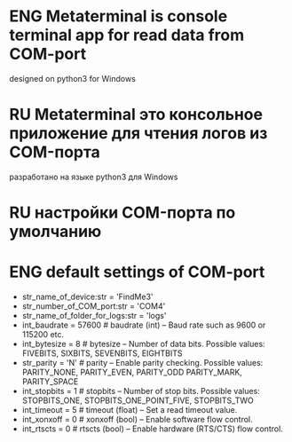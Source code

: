 # ENG Metaterminal is console terminal app for read data from COM-port
designed on python3 for Windows
# RU Metaterminal это консольное приложение для чтения логов из COM-порта
разработано на языке python3 для Windows


# RU настройки COM-порта по умолчанию 
# ENG default settings of COM-port
- str_name_of_device:str = 'FindMe3'
- str_number_of_COM_port:str = 'COM4'
- str_name_of_folder_for_logs:str = 'logs'
- int_baudrate = 57600  # baudrate (int) – Baud rate such as 9600 or 115200 etc.
- int_bytesize = 8  # bytesize – Number of data bits. Possible values: FIVEBITS, SIXBITS, SEVENBITS, EIGHTBITS
- str_parity = 'N'  # parity – Enable parity checking. Possible values: PARITY_NONE, PARITY_EVEN, PARITY_ODD PARITY_MARK, PARITY_SPACE
- int_stopbits = 1  # stopbits – Number of stop bits. Possible values: STOPBITS_ONE, STOPBITS_ONE_POINT_FIVE, STOPBITS_TWO
- int_timeout = 5   # timeout (float) – Set a read timeout value.
- int_xonxoff = 0   # xonxoff (bool) – Enable software flow control.
- int_rtscts = 0    # rtscts (bool) – Enable hardware (RTS/CTS) flow control.